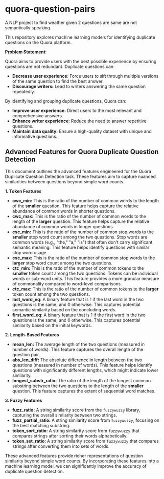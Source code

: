 # quora-question-pairs
A NLP project to find weather given 2 questions are same are not semantically speaking.


This repository explores machine learning models for identifying duplicate questions on the Quora platform.

**Problem Statement:**

Quora aims to provide users with the best possible experience by ensuring questions are not redundant. Duplicate questions can:

* **Decrease user experience:** Force users to sift through multiple versions of the same question to find the best answer.
* **Discourage writers:** Lead to writers answering the same question repeatedly.

By identifying and grouping duplicate questions, Quora can:

* **Improve user experience:** Direct users to the most relevant and comprehensive answers.
* **Enhance writer experience:** Reduce the need to answer repetitive questions.
* **Maintain data quality:** Ensure a high-quality dataset with unique and informative questions.

## Advanced Features for Quora Duplicate Question Detection

This document outlines the advanced features engineered for the Quora Duplicate Question Detection task. These features aim to capture nuanced similarities between questions beyond simple word counts.

**1. Token Features**

* **cwc_min:** This is the ratio of the number of common words to the length of the **smaller** question. This feature helps capture the relative abundance of common words in shorter questions.
* **cwc_max:** This is the ratio of the number of common words to the length of the **larger** question. This feature helps capture the relative abundance of common words in longer questions.
* **csc_min:** This is the ratio of the number of common stop words to the **smaller** stop word count among the two questions. Stop words are common words (e.g., "the," "a," "is") that often don't carry significant semantic meaning. This feature helps identify questions with similar stop word usage.
* **csc_max:** This is the ratio of the number of common stop words to the **larger** stop word count among the two questions.
* **ctc_min:** This is the ratio of the number of common tokens to the **smaller** token count among the two questions. Tokens can be individual words or sub-word units. This feature provides a more granular measure of commonality compared to word-level comparisons.
* **ctc_max:** This is the ratio of the number of common tokens to the **larger** token count among the two questions.
* **last_word_eq:** A binary feature that is 1 if the last word in the two questions is the same, and 0 otherwise. This captures potential semantic similarity based on the concluding words.
* **first_word_eq:** A binary feature that is 1 if the first word in the two questions is the same, and 0 otherwise. This captures potential similarity based on the initial keywords.

**2. Length-Based Features**

* **mean_len:** The average length of the two questions (measured in number of words). This feature captures the overall length of the question pair.
* **abs_len_diff:** The absolute difference in length between the two questions (measured in number of words). This feature helps identify questions with significantly different lengths, which might indicate lower similarity.
* **longest_substr_ratio:** The ratio of the length of the longest common substring between the two questions to the length of the **smaller** question. This feature captures the extent of sequential word matches.

**3. Fuzzy Features**

* **fuzz_ratio:** A string similarity score from the `fuzzywuzzy` library, capturing the overall similarity between two strings.
* **fuzz_partial_ratio:** A string similarity score from `fuzzywuzzy`, focusing on the best matching substring.
* **token_sort_ratio:** A string similarity score from `fuzzywuzzy` that compares strings after sorting their words alphabetically.
* **token_set_ratio:** A string similarity score from `fuzzywuzzy` that compares strings after converting them into sets of words.

These advanced features provide richer representations of question similarity beyond simple word counts. By incorporating these features into a machine learning model, we can significantly improve the accuracy of duplicate question detection.




